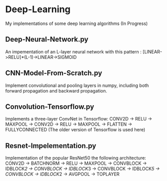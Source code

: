 # Deep-Learning
My implementations of some deep learning algorithms (In Progress)
## Deep-Neural-Network.py
An impementation of an L-layer neural network with this pattern : [LINEAR->RELU]*(L-1)->LINEAR->SIGMOID 
## CNN-Model-From-Scratch.py
Implement convolutional and pooling layers in numpy, including both forward propagation and backward propagation.
## Convolution-Tensorflow.py
Implements a three-layer ConvNet in Tensorflow: CONV2D -> RELU -> MAXPOOL -> CONV2D -> RELU -> MAXPOOL -> FLATTEN -> FULLYCONNECTED (The older version of Tensorflow is used here)
## Resnet-Impelementation.py
Implementation of the popular ResNet50 the following architecture: CONV2D -> BATCHNORM -> RELU -> MAXPOOL -> CONVBLOCK -> IDBLOCK*2 -> CONVBLOCK -> IDBLOCK*3 -> CONVBLOCK -> IDBLOCK*5 -> CONVBLOCK -> IDBLOCK*2 -> AVGPOOL -> TOPLAYER

